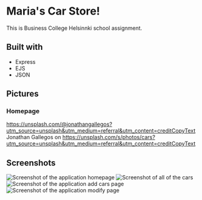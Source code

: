 # Maria's Car Store!

This is Business College Helsinnki school assignment.

## Built with

- Express
- EJS
- JSON

## Pictures

### Homepage

https://unsplash.com/@jonathangallegos?utm_source=unsplash&utm_medium=referral&utm_content=creditCopyText Jonathan Gallegos on https://unsplash.com/s/photos/cars?utm_source=unsplash&utm_medium=referral&utm_content=creditCopyText

## Screenshots

![Screenshot of the application homepage](./pictures/Homepage.png)
![Screenshot of all of the cars](./pictures/AllCars.png)
![Screenshot of the application add cars page](./pictures/AddCar.png)
![Screenshot of the application modify page](./pictures/Modify.png)

